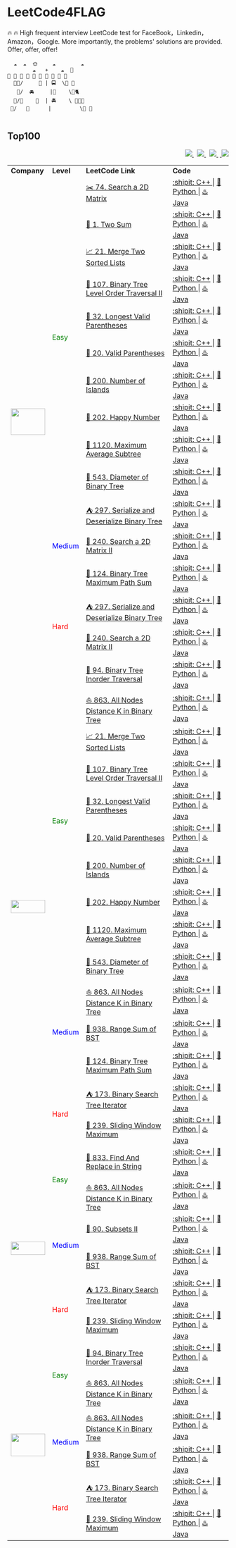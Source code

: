 # LeetCode4FLAG

🔥 🔥 High frequent interview LeetCode test for FaceBook，Linkedin，Amazon，Google. More importantly, the problems' solutions are provided. Offer, offer, offer!

```
  ☁️  ☁️  🌞　   ☁️        ☁️　　
        ☁️   ✈️    ☁️  🚁
🏡 🏫 🏢 🏣 🏥 🏦 🏪 🏩 🏨 🏬
  👫🌲/     🚶‍ | 🚍  \🌳 🍃
   🌱/  🚘     |🏃‍    \🌼🐈
  🌳/🐢    🛵  | 🚔    \ 💐💃🕺
 🌴/   🚖      |         \🌲 👫
 
```


## Top100

<p align="right">
	<a class="ai-header-badge" target="_blank" href="https://github.com/madewithml/basics">
	     <img class="ai-header-badge-img" src="https://img.shields.io/github/stars/madewithml/basics.svg?style=social&label=Star">
	</a>&nbsp;
	<a class="ai-header-badge" target="_blank" href="https://linkedin.com/in/wei-zhang-647b29133/">
	      <img src="https://img.shields.io/badge/style--5eba00.svg?label=LinkedIn&logo=linkedin&style=social">
	</a>&nbsp;
	<a class="ai-header-badge" target="_blank" href="https://www.kaggle.com/yidazhang07">
	       <img class="ai-header-badge-img" src="https://img.shields.io/badge/style--5eba00.svg?label=Kaggle&logo=kaggle&style=social">
	</a>
	&nbsp;<a class="ai-header-badge" target="_blank" href="https://www.zhihu.com/people/MaiweiE-com/posts">
	       <img class="ai-header-badge-img" src="https://img.shields.io/badge/style--5eba00.svg?label=Zhihu&logo=zhihu&style=social">
	</a>
</p>

<table class="table table-striped table-bordered table-vcenter">
    <tbody class=top100-algorithm-table-content>
    <tr>
	    <td>
	    <strong>Company</strong>
	    </td>
	    <td>
	    <strong>Level</strong>
	    </td>
	    <td>
	    <strong>LeetCode Link</strong>
	    </td>
	    <td>
	    <strong>Code</strong>
	    </td>
	</tr>
	<tr>
        <td colspan="1" rowspan="17" class="top100-algorithm-table-points ai-orange-link">
        <br>
        <a class="ai-header-badge" target="_blank" href="https://www.zhihu.com/people/MaiweiE-com/posts">
       <img class="ai-header-badge-img" src="https://timgsa.baidu.com/timg?image&quality=80&size=b9999_10000&sec=1602657666017&di=ebfa7ce509e08a3613cb09cf99182755&imgtype=0&src=http%3A%2F%2Fcn.toluna.com%2Fdpolls_images%2F2017%2F11%2F14%2F7410f15e-6237-4078-aa4a-efce7962f66f_x400.jpg" width="78" height="60">
        </td>
        <td colspan="1" rowspan="10" class="top100-algorithm-table-points ai-orange-link">
        <font color = green>Easy</font>
        </td>
        <td><a href="https://leetcode-cn.com/problems/search-a-2d-matrix/">✂️ 74. Search a 2D Matrix</a></td>
        <td>
        <div><a href="https://colab.research.google.com/github/madewithml/basics/blob/master/notebooks/10_Data_and_Models/10_TF_Data_and_Models.ipynb">:shipit: C++ </a>| <a href="https://colab.research.google.com/github/madewithml/basics/blob/master/notebooks/10_Data_and_Models/10_PT_Data_and_Models.ipynb">🐍 Python </a> | <a href="https://colab.research.google.com/github/madewithml/basics/blob/master/notebooks/10_Data_and_Models/10_PT_Data_and_Models.ipynb">♨️ Java </a> </div>
    </td>
    </tr>
    <tr>
        <td><a href="https://leetcode-cn.com/problems/two-sum/">🐼 1. Two Sum</a></td>
        <td>
        <div><a href="https://colab.research.google.com/github/madewithml/basics/blob/master/notebooks/10_Data_and_Models/10_TF_Data_and_Models.ipynb">:shipit: C++ </a> | <a href="https://colab.research.google.com/github/madewithml/basics/blob/master/notebooks/10_Data_and_Models/10_PT_Data_and_Models.ipynb">🐍 Python </a> | <a href="https://colab.research.google.com/github/madewithml/basics/blob/master/notebooks/10_Data_and_Models/10_PT_Data_and_Models.ipynb">♨️ Java </a></div>
    </td>
    </tr>
    <tr>
        <td><a href="https://leetcode-cn.com/problems/merge-two-sorted-lists/">📈 21. Merge Two Sorted Lists</a>
        </td>
                <td>
        <div><a href="https://colab.research.google.com/github/madewithml/basics/blob/master/notebooks/10_Data_and_Models/10_TF_Data_and_Models.ipynb">:shipit: C++ </a> | <a href="https://colab.research.google.com/github/madewithml/basics/blob/master/notebooks/10_Data_and_Models/10_PT_Data_and_Models.ipynb">🐍 Python </a> | <a href="https://colab.research.google.com/github/madewithml/basics/blob/master/notebooks/10_Data_and_Models/10_PT_Data_and_Models.ipynb">♨️ Java </a></div>
    </td>
    </tr>
    <tr>
    <td>
        <a href="https://leetcode-cn.com/problems/binary-tree-level-order-traversal-ii/">🔎 107. Binary Tree Level Order Traversal II</a>
    </td>
    <td>
        <div><a href="https://colab.research.google.com/github/madewithml/basics/blob/master/notebooks/10_Data_and_Models/10_TF_Data_and_Models.ipynb">:shipit: C++</a> | <a href="https://colab.research.google.com/github/madewithml/basics/blob/master/notebooks/10_Data_and_Models/10_PT_Data_and_Models.ipynb">🐍 Python </a> | <a href="https://colab.research.google.com/github/madewithml/basics/blob/master/notebooks/10_Data_and_Models/10_PT_Data_and_Models.ipynb">♨️ Java </a></div>
    </td>
    </tr>
    <tr>
        <td>
            <a href="https://leetcode-cn.com/problems/longest-valid-parentheses/">👑 32. Longest Valid Parentheses</a>
        </td>
        <td>
        <div><a href="https://colab.research.google.com/github/madewithml/basics/blob/master/notebooks/10_Data_and_Models/10_TF_Data_and_Models.ipynb">:shipit: C++ </a>| <a href="https://colab.research.google.com/github/madewithml/basics/blob/master/notebooks/10_Data_and_Models/10_PT_Data_and_Models.ipynb">🐍 Python  </a>| <a href="https://colab.research.google.com/github/madewithml/basics/blob/master/notebooks/10_Data_and_Models/10_PT_Data_and_Models.ipynb">♨️ Java</a> </div>
    </td>
    </tr>
        <tr>
        <td>
            <a href="https://leetcode-cn.com/problems/valid-parentheses/">🎡 20. Valid Parentheses</a>
        </td>
        <td>
        <div><a href="https://colab.research.google.com/github/madewithml/basics/blob/master/notebooks/10_Data_and_Models/10_TF_Data_and_Models.ipynb">:shipit: C++ </a>| <a href="https://colab.research.google.com/github/madewithml/basics/blob/master/notebooks/10_Data_and_Models/10_PT_Data_and_Models.ipynb">🐍 Python </a> | <a href="https://colab.research.google.com/github/madewithml/basics/blob/master/notebooks/10_Data_and_Models/10_PT_Data_and_Models.ipynb">♨️ Java </a></div>
    </td>
    </tr>
    <tr>
        <td><a href="https://leetcode-cn.com/problems/number-of-islands/">🌄 200. Number of Islands</a></td>
        <td>
        <div><a href="https://colab.research.google.com/github/madewithml/basics/blob/master/notebooks/10_Data_and_Models/10_TF_Data_and_Models.ipynb">:shipit: C++ </a>| <a href="https://colab.research.google.com/github/madewithml/basics/blob/master/notebooks/10_Data_and_Models/10_PT_Data_and_Models.ipynb">🐍 Python </a> | <a href="https://colab.research.google.com/github/madewithml/basics/blob/master/notebooks/10_Data_and_Models/10_PT_Data_and_Models.ipynb">♨️ Java </a></div>
    </td>
    </tr>
    <tr>
        <td><a href="https://leetcode-cn.com/problems/happy-number/">🐋 202. Happy Number</a></td>
        <td>
        <div><a href="https://colab.research.google.com/github/madewithml/basics/blob/master/notebooks/10_Data_and_Models/10_TF_Data_and_Models.ipynb">:shipit: C++ </a>| <a href="https://colab.research.google.com/github/madewithml/basics/blob/master/notebooks/10_Data_and_Models/10_PT_Data_and_Models.ipynb">🐍 Python </a> | <a href="https://colab.research.google.com/github/madewithml/basics/blob/master/notebooks/10_Data_and_Models/10_PT_Data_and_Models.ipynb">♨️ Java </a></div>
    </td>
    </tr>
    <tr>
        <td><a href="https://leetcode-cn.com/problems/maximum-average-subtree/">🐑 1120. Maximum Average Subtree</a></td>
        <td>
        <div><a href="https://colab.research.google.com/github/madewithml/basics/blob/master/notebooks/10_Data_and_Models/10_TF_Data_and_Models.ipynb">:shipit: C++ </a>| <a href="https://colab.research.google.com/github/madewithml/basics/blob/master/notebooks/10_Data_and_Models/10_PT_Data_and_Models.ipynb">🐍 Python </a> | <a href="https://colab.research.google.com/github/madewithml/basics/blob/master/notebooks/10_Data_and_Models/10_PT_Data_and_Models.ipynb">♨️ Java </a></div>
    </td>
    </tr>
    <tr>
        <td><a href="https://leetcode-cn.com/problems/diameter-of-binary-tree/">🐧 543. Diameter of Binary Tree</a></td>
        <td>
        <div><a href="https://colab.research.google.com/github/madewithml/basics/blob/master/notebooks/10_Data_and_Models/10_TF_Data_and_Models.ipynb">:shipit: C++ </a>| <a href="https://colab.research.google.com/github/madewithml/basics/blob/master/notebooks/10_Data_and_Models/10_PT_Data_and_Models.ipynb">🐍 Python </a> | <a href="https://colab.research.google.com/github/madewithml/basics/blob/master/notebooks/10_Data_and_Models/10_PT_Data_and_Models.ipynb">♨️ Java </a></div>
    </td>
    </tr>
   		<td colspan="1" rowspan="4" class="top100-algorithm-table-points ai-orange-link">
        <font color = blue>Medium</font>
        </td>
    <tr>
        <td><a href="https://leetcode-cn.com/problems/serialize-and-deserialize-binary-tree/">⛺ 297. Serialize and Deserialize Binary Tree</a></td>
        <td>
        <div><a href="https://colab.research.google.com/github/madewithml/basics/blob/master/notebooks/10_Data_and_Models/10_TF_Data_and_Models.ipynb">:shipit: C++ </a>| <a href="https://colab.research.google.com/github/madewithml/basics/blob/master/notebooks/10_Data_and_Models/10_PT_Data_and_Models.ipynb">🐍 Python </a> | <a href="https://colab.research.google.com/github/madewithml/basics/blob/master/notebooks/10_Data_and_Models/10_PT_Data_and_Models.ipynb">♨️ Java </a></div>
    </td>
    </tr>
    <tr>
        <td><a href="https://leetcode-cn.com/problems/search-a-2d-matrix-ii/">🌈 240. Search a 2D Matrix II</a></td>
        <td>
        <div><a href="https://colab.research.google.com/github/madewithml/basics/blob/master/notebooks/10_Data_and_Models/10_TF_Data_and_Models.ipynb">:shipit: C++ </a>| <a href="https://colab.research.google.com/github/madewithml/basics/blob/master/notebooks/10_Data_and_Models/10_PT_Data_and_Models.ipynb">🐍 Python  </a>| <a href="https://colab.research.google.com/github/madewithml/basics/blob/master/notebooks/10_Data_and_Models/10_PT_Data_and_Models.ipynb">♨️ Java </a></div>
    </td>
    </tr>
    <tr>
        <td><a href="https://leetcode-cn.com/problems/binary-tree-maximum-path-sum/">🚀 124. Binary Tree Maximum Path Sum</a></td>
        <td>
        <div><a href="https://colab.research.google.com/github/madewithml/basics/blob/master/notebooks/10_Data_and_Models/10_TF_Data_and_Models.ipynb">:shipit: C++ </a>| <a href="https://colab.research.google.com/github/madewithml/basics/blob/master/notebooks/10_Data_and_Models/10_PT_Data_and_Models.ipynb">🐍 Python  </a>| <a href="https://colab.research.google.com/github/madewithml/basics/blob/master/notebooks/10_Data_and_Models/10_PT_Data_and_Models.ipynb">♨️ Java </a></div>
    </td>
    </tr>
       		<td colspan="1" rowspan="3" class="top100-algorithm-table-points ai-orange-link">
        <font color = red>Hard</font>
        </td>
    <tr>
        <td><a href="https://leetcode-cn.com/problems/serialize-and-deserialize-binary-tree/">⛺ 297. Serialize and Deserialize Binary Tree</a></td>
        <td>
        <div><a href="https://colab.research.google.com/github/madewithml/basics/blob/master/notebooks/10_Data_and_Models/10_TF_Data_and_Models.ipynb">:shipit: C++ </a>| <a href="https://colab.research.google.com/github/madewithml/basics/blob/master/notebooks/10_Data_and_Models/10_PT_Data_and_Models.ipynb">🐍 Python </a> | <a href="https://colab.research.google.com/github/madewithml/basics/blob/master/notebooks/10_Data_and_Models/10_PT_Data_and_Models.ipynb">♨️ Java </a></div>
    </td>
    </tr>
    <tr>
        <td><a href="https://leetcode-cn.com/problems/search-a-2d-matrix-ii/">🌈 240. Search a 2D Matrix II</a></td>
        <td>
        <div><a href="https://colab.research.google.com/github/madewithml/basics/blob/master/notebooks/10_Data_and_Models/10_TF_Data_and_Models.ipynb">:shipit: C++ </a>| <a href="https://colab.research.google.com/github/madewithml/basics/blob/master/notebooks/10_Data_and_Models/10_PT_Data_and_Models.ipynb">🐍 Python </a> | <a href="https://colab.research.google.com/github/madewithml/basics/blob/master/notebooks/10_Data_and_Models/10_PT_Data_and_Models.ipynb">♨️ Java </a></div>
    </td>
    </tr>
<tr>
        <td colspan="1" rowspan="17" class="top100-algorithm-table-points ai-orange-link">
        <br>
        <a class="ai-header-badge" target="_blank" href="https://www.zhihu.com/people/MaiweiE-com/posts">
       <img class="ai-header-badge-img" src="https://ss1.bdstatic.com/70cFuXSh_Q1YnxGkpoWK1HF6hhy/it/u=2836168405,102812350&fm=26&gp=0.jpg" width="78" height="30">
        </td>
        <td colspan="1" rowspan="10" class="top100-algorithm-table-points ai-orange-link">
        <font color = green>Easy</font>
        </td>
        <td><a href="https://leetcode-cn.com/problems/binary-tree-inorder-traversal/">🚠 94. Binary Tree Inorder Traversal</a></td>
        <td>
        <div><a href="https://colab.research.google.com/github/madewithml/basics/blob/master/notebooks/10_Data_and_Models/10_TF_Data_and_Models.ipynb">:shipit: C++ </a>| <a href="https://colab.research.google.com/github/madewithml/basics/blob/master/notebooks/10_Data_and_Models/10_PT_Data_and_Models.ipynb">🐍 Python </a> | <a href="https://colab.research.google.com/github/madewithml/basics/blob/master/notebooks/10_Data_and_Models/10_PT_Data_and_Models.ipynb">♨️ Java </a></div>
    </td>
    </tr>
    <tr>
        <td><a href="https://leetcode-cn.com/problems/all-nodes-distance-k-in-binary-tree/">⛵ 863. All Nodes Distance K in Binary Tree</a></td>
        <td>
        <div><a href="https://colab.research.google.com/github/madewithml/basics/blob/master/notebooks/10_Data_and_Models/10_TF_Data_and_Models.ipynb">:shipit: C++ </a>| <a href="https://colab.research.google.com/github/madewithml/basics/blob/master/notebooks/10_Data_and_Models/10_PT_Data_and_Models.ipynb">🐍 Python </a> | <a href="https://colab.research.google.com/github/madewithml/basics/blob/master/notebooks/10_Data_and_Models/10_PT_Data_and_Models.ipynb">♨️ Java </a></div>
    </td>
    </tr>
    <tr>
        <td><a href="https://leetcode-cn.com/problems/merge-two-sorted-lists/">📈 21. Merge Two Sorted Lists</a>
        </td>
                <td>
        <div><a href="https://colab.research.google.com/github/madewithml/basics/blob/master/notebooks/10_Data_and_Models/10_TF_Data_and_Models.ipynb">:shipit: C++ </a>| <a href="https://colab.research.google.com/github/madewithml/basics/blob/master/notebooks/10_Data_and_Models/10_PT_Data_and_Models.ipynb">🐍 Python </a> | <a href="https://colab.research.google.com/github/madewithml/basics/blob/master/notebooks/10_Data_and_Models/10_PT_Data_and_Models.ipynb">♨️ Java </a></div>
    </td>
    </tr>
    <tr>
    <td>
        <a href="https://leetcode-cn.com/problems/binary-tree-level-order-traversal-ii/">🔎 107. Binary Tree Level Order Traversal II</a>
    </td>
    <td>
        <div><a href="https://colab.research.google.com/github/madewithml/basics/blob/master/notebooks/10_Data_and_Models/10_TF_Data_and_Models.ipynb">:shipit: C++ </a>| <a href="https://colab.research.google.com/github/madewithml/basics/blob/master/notebooks/10_Data_and_Models/10_PT_Data_and_Models.ipynb">🐍 Python </a> | <a href="https://colab.research.google.com/github/madewithml/basics/blob/master/notebooks/10_Data_and_Models/10_PT_Data_and_Models.ipynb">♨️ Java </a></div>
    </td>
    </tr>
    <tr>
        <td>
            <a href="https://leetcode-cn.com/problems/longest-valid-parentheses/">👑 32. Longest Valid Parentheses</a>
        </td>
        <td>
        <div><a href="https://colab.research.google.com/github/madewithml/basics/blob/master/notebooks/10_Data_and_Models/10_TF_Data_and_Models.ipynb">:shipit: C++ </a>| <a href="https://colab.research.google.com/github/madewithml/basics/blob/master/notebooks/10_Data_and_Models/10_PT_Data_and_Models.ipynb">🐍 Python </a> | <a href="https://colab.research.google.com/github/madewithml/basics/blob/master/notebooks/10_Data_and_Models/10_PT_Data_and_Models.ipynb">♨️ Java </a></div>
    </td>
    </tr>
        <tr>
        <td>
            <a href="https://leetcode-cn.com/problems/valid-parentheses/">🎡 20. Valid Parentheses</a>
        </td>
        <td>
        <div><a href="https://colab.research.google.com/github/madewithml/basics/blob/master/notebooks/10_Data_and_Models/10_TF_Data_and_Models.ipynb">:shipit: C++ </a>| <a href="https://colab.research.google.com/github/madewithml/basics/blob/master/notebooks/10_Data_and_Models/10_PT_Data_and_Models.ipynb">🐍 Python </a> | <a href="https://colab.research.google.com/github/madewithml/basics/blob/master/notebooks/10_Data_and_Models/10_PT_Data_and_Models.ipynb">♨️ Java </a></div>
    </td>
    </tr>
    <tr>
        <td><a href="https://leetcode-cn.com/problems/number-of-islands/">🌄 200. Number of Islands</a></td>
        <td>
        <div><a href="https://colab.research.google.com/github/madewithml/basics/blob/master/notebooks/10_Data_and_Models/10_TF_Data_and_Models.ipynb">:shipit: C++ </a>| <a href="https://colab.research.google.com/github/madewithml/basics/blob/master/notebooks/10_Data_and_Models/10_PT_Data_and_Models.ipynb">🐍 Python </a> | <a href="https://colab.research.google.com/github/madewithml/basics/blob/master/notebooks/10_Data_and_Models/10_PT_Data_and_Models.ipynb">♨️ Java </a></div>
    </td>
    </tr>
    <tr>
        <td><a href="https://leetcode-cn.com/problems/happy-number/">🐼 202. Happy Number</a></td>
        <td>
        <div><a href="https://colab.research.google.com/github/madewithml/basics/blob/master/notebooks/10_Data_and_Models/10_TF_Data_and_Models.ipynb">:shipit: C++ </a>| <a href="https://colab.research.google.com/github/madewithml/basics/blob/master/notebooks/10_Data_and_Models/10_PT_Data_and_Models.ipynb">🐍 Python </a> | <a href="https://colab.research.google.com/github/madewithml/basics/blob/master/notebooks/10_Data_and_Models/10_PT_Data_and_Models.ipynb">♨️ Java </a></div>
    </td>
    </tr>
    <tr>
        <td><a href="https://leetcode-cn.com/problems/maximum-average-subtree/">🐼 1120. Maximum Average Subtree</a></td>
        <td>
        <div><a href="https://colab.research.google.com/github/madewithml/basics/blob/master/notebooks/10_Data_and_Models/10_TF_Data_and_Models.ipynb">:shipit: C++ </a>| <a href="https://colab.research.google.com/github/madewithml/basics/blob/master/notebooks/10_Data_and_Models/10_PT_Data_and_Models.ipynb">🐍 Python </a> | <a href="https://colab.research.google.com/github/madewithml/basics/blob/master/notebooks/10_Data_and_Models/10_PT_Data_and_Models.ipynb">♨️ Java </a></div>
    </td>
    </tr>
    <tr>
        <td><a href="https://leetcode-cn.com/problems/diameter-of-binary-tree/">🐼 543. Diameter of Binary Tree</a></td>
        <td>
        <div><a href="https://colab.research.google.com/github/madewithml/basics/blob/master/notebooks/10_Data_and_Models/10_TF_Data_and_Models.ipynb">:shipit: C++ </a>| <a href="https://colab.research.google.com/github/madewithml/basics/blob/master/notebooks/10_Data_and_Models/10_PT_Data_and_Models.ipynb">🐍 Python </a> | <a href="https://colab.research.google.com/github/madewithml/basics/blob/master/notebooks/10_Data_and_Models/10_PT_Data_and_Models.ipynb">♨️ Java </a></div>
    </td>
    </tr>
   		<td colspan="1" rowspan="4" class="top100-algorithm-table-points ai-orange-link">
        <font color = blue>Medium</font>
        </td>
    <tr>
        <td><a href="https://leetcode-cn.com/problems/range-sum-of-bst/">⛵ 863. All Nodes Distance K in Binary Tree</a></td>
        <td>
        <div><a href="https://colab.research.google.com/github/madewithml/basics/blob/master/notebooks/10_Data_and_Models/10_TF_Data_and_Models.ipynb">:shipit: C++</a> | <a href="https://colab.research.google.com/github/madewithml/basics/blob/master/notebooks/10_Data_and_Models/10_PT_Data_and_Models.ipynb">🐍 Python </a> | <a href="https://colab.research.google.com/github/madewithml/basics/blob/master/notebooks/10_Data_and_Models/10_PT_Data_and_Models.ipynb">♨️ Java </a></div>
    </td>
    </tr>
    <tr>
        <td><a href="https://leetcode-cn.com/problems/search-a-2d-matrix-ii/">🚁 938. Range Sum of BST</a></td>
        <td>
        <div><a href="https://colab.research.google.com/github/madewithml/basics/blob/master/notebooks/10_Data_and_Models/10_TF_Data_and_Models.ipynb">:shipit: C++ </a>| <a href="https://colab.research.google.com/github/madewithml/basics/blob/master/notebooks/10_Data_and_Models/10_PT_Data_and_Models.ipynb">🐍 Python </a> | <a href="https://colab.research.google.com/github/madewithml/basics/blob/master/notebooks/10_Data_and_Models/10_PT_Data_and_Models.ipynb">♨️ Java </a></div>
    </td>
    </tr>
    <tr>
        <td><a href="https://leetcode-cn.com/problems/binary-tree-maximum-path-sum/">🚀 124. Binary Tree Maximum Path Sum</a></td>
        <td>
        <div><a href="https://colab.research.google.com/github/madewithml/basics/blob/master/notebooks/10_Data_and_Models/10_TF_Data_and_Models.ipynb">:shipit: C++ </a>| <a href="https://colab.research.google.com/github/madewithml/basics/blob/master/notebooks/10_Data_and_Models/10_PT_Data_and_Models.ipynb">🐍 Python </a> | <a href="https://colab.research.google.com/github/madewithml/basics/blob/master/notebooks/10_Data_and_Models/10_PT_Data_and_Models.ipynb">♨️ Java </a></div>
    </td>
    </tr>
    <td colspan="1" rowspan="3" class="top100-algorithm-table-points ai-orange-link">
        <font color = red>Hard</font>
    </td>
    <tr>
        <td><a href="https://leetcode-cn.com/problems/binary-search-tree-iterator/">⛺ 173. Binary Search Tree Iterator</a></td>
        <td>
        <div><a href="https://colab.research.google.com/github/madewithml/basics/blob/master/notebooks/10_Data_and_Models/10_TF_Data_and_Models.ipynb">:shipit: C++ </a>| <a href="https://colab.research.google.com/github/madewithml/basics/blob/master/notebooks/10_Data_and_Models/10_PT_Data_and_Models.ipynb">🐍 Python </a> | <a href="https://colab.research.google.com/github/madewithml/basics/blob/master/notebooks/10_Data_and_Models/10_PT_Data_and_Models.ipynb">♨️ Java </a></div>
    </td>
    </tr>
    <tr>
        <td><a href="https://leetcode-cn.com/problems/sliding-window-maximum/">🌈 239. Sliding Window Maximum</a></td>
        <td>
        <div><a href="https://colab.research.google.com/github/madewithml/basics/blob/master/notebooks/10_Data_and_Models/10_TF_Data_and_Models.ipynb">:shipit: C++ </a>| <a href="https://colab.research.google.com/github/madewithml/basics/blob/master/notebooks/10_Data_and_Models/10_PT_Data_and_Models.ipynb">🐍 Python  </a>| <a href="https://colab.research.google.com/github/madewithml/basics/blob/master/notebooks/10_Data_and_Models/10_PT_Data_and_Models.ipynb">♨️ Java </a></div>
    </td>
    </tr>
    <tr>
        <td colspan="1" rowspan="8" class="top100-algorithm-table-points ai-orange-link">
        <br>
        <a class="ai-header-badge" target="_blank" href="https://www.zhihu.com/people/MaiweiE-com/posts">
       <img class="ai-header-badge-img" src="https://timgsa.baidu.com/timg?image&quality=80&size=b9999_10000&sec=1602665253114&di=cfe13209f6eb18528ed16c833f82c222&imgtype=0&src=http%3A%2F%2Fwidefide.com%2Fwp-content%2Fuploads%2F2011%2F08%2Ffacebook_pic.jpg" width="78" height="30">
        </td>
        <td colspan="1" rowspan="2" class="top100-algorithm-table-points ai-orange-link">
        <font color = green>Easy</font>
        </td>
        <td><a href="https://leetcode-cn.com/problems/find-and-replace-in-string/">🚠 833. Find And Replace in String</a></td>
        <td>
        <div><a href="https://colab.research.google.com/github/madewithml/basics/blob/master/notebooks/10_Data_and_Models/10_TF_Data_and_Models.ipynb">:shipit: C++ </a>| <a href="https://colab.research.google.com/github/madewithml/basics/blob/master/notebooks/10_Data_and_Models/10_PT_Data_and_Models.ipynb">🐍 Python </a> | <a href="https://colab.research.google.com/github/madewithml/basics/blob/master/notebooks/10_Data_and_Models/10_PT_Data_and_Models.ipynb">♨️ Java </a></div>
    </td>
    </tr>
    <tr>
        <td><a href="https://leetcode-cn.com/problems/all-nodes-distance-k-in-binary-tree/">⛵ 863. All Nodes Distance K in Binary Tree</a></td>
        <td>
        <div><a href="https://colab.research.google.com/github/madewithml/basics/blob/master/notebooks/10_Data_and_Models/10_TF_Data_and_Models.ipynb">:shipit: C++ </a>| <a href="https://colab.research.google.com/github/madewithml/basics/blob/master/notebooks/10_Data_and_Models/10_PT_Data_and_Models.ipynb">🐍 Python </a> | <a href="https://colab.research.google.com/github/madewithml/basics/blob/master/notebooks/10_Data_and_Models/10_PT_Data_and_Models.ipynb">♨️ Java</a> </div>
    </td>
    </tr>
   	<td colspan="1" rowspan="3" class="top100-algorithm-table-points ai-orange-link">
        <font color = blue>Medium</font>
    </td>
    <tr>
        <td><a href="https://leetcode-cn.com/problems/subsets-ii/">🚩 90. Subsets II</a></td>
        <td>
        <div><a href="https://colab.research.google.com/github/madewithml/basics/blob/master/notebooks/10_Data_and_Models/10_TF_Data_and_Models.ipynb">:shipit: C++ </a>| <a href="https://colab.research.google.com/github/madewithml/basics/blob/master/notebooks/10_Data_and_Models/10_PT_Data_and_Models.ipynb">🐍 Python  </a>| <a href="https://colab.research.google.com/github/madewithml/basics/blob/master/notebooks/10_Data_and_Models/10_PT_Data_and_Models.ipynb">♨️ Java </a></div>
    </td>
    </tr>
    <tr>
        <td><a href="https://leetcode-cn.com/problems/search-a-2d-matrix-ii/">🚁 938. Range Sum of BST</a></td>
        <td>
        <div><a href="https://colab.research.google.com/github/madewithml/basics/blob/master/notebooks/10_Data_and_Models/10_TF_Data_and_Models.ipynb">:shipit: C++</a> | <a href="https://colab.research.google.com/github/madewithml/basics/blob/master/notebooks/10_Data_and_Models/10_PT_Data_and_Models.ipynb">🐍 Python </a> | <a href="https://colab.research.google.com/github/madewithml/basics/blob/master/notebooks/10_Data_and_Models/10_PT_Data_and_Models.ipynb">♨️ Java </a></div>
    </td>
    </tr>
    <td colspan="1" rowspan="3" class="top100-algorithm-table-points ai-orange-link">
        <font color = red>Hard</font>
    </td>
    <tr>
        <td><a href="https://leetcode-cn.com/problems/binary-search-tree-iterator/">⛺ 173. Binary Search Tree Iterator</a></td>
        <td>
        <div><a href="https://colab.research.google.com/github/madewithml/basics/blob/master/notebooks/10_Data_and_Models/10_TF_Data_and_Models.ipynb">:shipit: C++ </a>| <a href="https://colab.research.google.com/github/madewithml/basics/blob/master/notebooks/10_Data_and_Models/10_PT_Data_and_Models.ipynb">🐍 Python </a> | <a href="https://colab.research.google.com/github/madewithml/basics/blob/master/notebooks/10_Data_and_Models/10_PT_Data_and_Models.ipynb">♨️ Java </a></div>
    </td>
    </tr>
    <tr>
        <td><a href="https://leetcode-cn.com/problems/sliding-window-maximum/">🌈 239. Sliding Window Maximum</a></td>
        <td>
        <div><a href="https://colab.research.google.com/github/madewithml/basics/blob/master/notebooks/10_Data_and_Models/10_TF_Data_and_Models.ipynb">:shipit: C++ </a>| <a href="https://colab.research.google.com/github/madewithml/basics/blob/master/notebooks/10_Data_and_Models/10_PT_Data_and_Models.ipynb">🐍 Python </a> | <a href="https://colab.research.google.com/github/madewithml/basics/blob/master/notebooks/10_Data_and_Models/10_PT_Data_and_Models.ipynb">♨️ Java </a></div>
    </td>
    </tr>
     <tr>
        <td colspan="1" rowspan="8" class="top100-algorithm-table-points ai-orange-link">
        <br>
        <a class="ai-header-badge" target="_blank" href="https://www.zhihu.com/people/MaiweiE-com/posts">
       <img class="ai-header-badge-img" src="https://timgsa.baidu.com/timg?image&quality=80&size=b9999_10000&sec=1602666358409&di=08bb5ed27b407af6cc5a44efba81bc71&imgtype=0&src=http%3A%2F%2Fimage.xizhi.com%2Fd%2Ffile%2Fp%2F2019%2F09-27%2F61ea47a39c440d6f3494232890084dd1.jpg" width="78" height="51">
        </td>
        <td colspan="1" rowspan="2" class="top100-algorithm-table-points ai-orange-link">
        <font color = green>Easy</font>
        </td>
        <td><a href="https://leetcode-cn.com/problems/binary-tree-inorder-traversal/">🚠 94. Binary Tree Inorder Traversal</a></td>
        <td>
        <div><a href="https://colab.research.google.com/github/madewithml/basics/blob/master/notebooks/10_Data_and_Models/10_TF_Data_and_Models.ipynb">:shipit: C++ </a>| <a href="https://colab.research.google.com/github/madewithml/basics/blob/master/notebooks/10_Data_and_Models/10_PT_Data_and_Models.ipynb">🐍 Python </a> | <a href="https://colab.research.google.com/github/madewithml/basics/blob/master/notebooks/10_Data_and_Models/10_PT_Data_and_Models.ipynb">♨️ Java </a></div>
    </td>
    </tr>
    <tr>
        <td><a href="https://leetcode-cn.com/problems/all-nodes-distance-k-in-binary-tree/">⛵ 863. All Nodes Distance K in Binary Tree</a></td>
        <td>
        <div><a href="https://colab.research.google.com/github/madewithml/basics/blob/master/notebooks/10_Data_and_Models/10_TF_Data_and_Models.ipynb">:shipit: C++ </a>| <a href="https://colab.research.google.com/github/madewithml/basics/blob/master/notebooks/10_Data_and_Models/10_PT_Data_and_Models.ipynb">🐍 Python </a> | <a href="https://colab.research.google.com/github/madewithml/basics/blob/master/notebooks/10_Data_and_Models/10_PT_Data_and_Models.ipynb">♨️ Java</a> </div>
    </td>
    </tr>
   	<td colspan="1" rowspan="3" class="top100-algorithm-table-points ai-orange-link">
        <font color = blue>Medium</font>
    </td>
    <tr>
        <td><a href="https://leetcode-cn.com/problems/range-sum-of-bst/">⛵ 863. All Nodes Distance K in Binary Tree</a></td>
        <td>
        <div><a href="https://colab.research.google.com/github/madewithml/basics/blob/master/notebooks/10_Data_and_Models/10_TF_Data_and_Models.ipynb">:shipit: C++ </a>| <a href="https://colab.research.google.com/github/madewithml/basics/blob/master/notebooks/10_Data_and_Models/10_PT_Data_and_Models.ipynb">🐍 Python </a> | <a href="https://colab.research.google.com/github/madewithml/basics/blob/master/notebooks/10_Data_and_Models/10_PT_Data_and_Models.ipynb">♨️ Java </a></div>
    </td>
    </tr>
    <tr>
        <td><a href="https://leetcode-cn.com/problems/search-a-2d-matrix-ii/">🚁 938. Range Sum of BST</a></td>
        <td>
        <div><a href="https://colab.research.google.com/github/madewithml/basics/blob/master/notebooks/10_Data_and_Models/10_TF_Data_and_Models.ipynb">:shipit: C++ </a>| <a href="https://colab.research.google.com/github/madewithml/basics/blob/master/notebooks/10_Data_and_Models/10_PT_Data_and_Models.ipynb">🐍 Python </a> | <a href="https://colab.research.google.com/github/madewithml/basics/blob/master/notebooks/10_Data_and_Models/10_PT_Data_and_Models.ipynb">♨️ Java </a></div>
    </td>
    </tr>
    <td colspan="1" rowspan="3" class="top100-algorithm-table-points ai-orange-link">
        <font color = red>Hard</font>
    </td>
    <tr>
        <td><a href="https://leetcode-cn.com/problems/binary-search-tree-iterator/">⛺ 173. Binary Search Tree Iterator</a></td>
        <td>
        <div><a href="https://colab.research.google.com/github/madewithml/basics/blob/master/notebooks/10_Data_and_Models/10_TF_Data_and_Models.ipynb">:shipit: C++ </a>| <a href="https://colab.research.google.com/github/madewithml/basics/blob/master/notebooks/10_Data_and_Models/10_PT_Data_and_Models.ipynb">🐍 Python </a> | <a href="https://colab.research.google.com/github/madewithml/basics/blob/master/notebooks/10_Data_and_Models/10_PT_Data_and_Models.ipynb">♨️ Java </a></div>
    </td>
    </tr>
    <tr>
        <td><a href="https://leetcode-cn.com/problems/sliding-window-maximum/">🌈 239. Sliding Window Maximum</a></td>
        <td>
        <div><a href="https://colab.research.google.com/github/madewithml/basics/blob/master/notebooks/10_Data_and_Models/10_TF_Data_and_Models.ipynb">:shipit: C++ </a>| <a href="https://colab.research.google.com/github/madewithml/basics/blob/master/notebooks/10_Data_and_Models/10_PT_Data_and_Models.ipynb">🐍 Python </a> | <a href="https://colab.research.google.com/github/madewithml/basics/blob/master/notebooks/10_Data_and_Models/10_PT_Data_and_Models.ipynb">♨️ Java </a></div>
    </td>
    </tr>
    </tbody>
</table>

